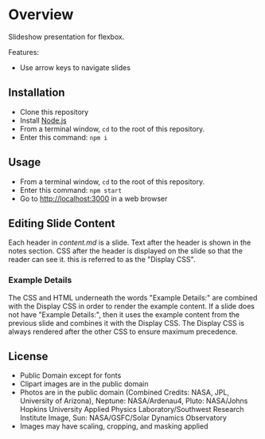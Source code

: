 # Overview

Slideshow presentation for flexbox.

Features:

- Use arrow keys to navigate slides

## Installation

- Clone this repository
- Install [Node.js](https://nodejs.org/en)
- From a terminal window, `cd` to the root of this repository.
- Enter this command: `npm i`

## Usage

- From a terminal window, `cd` to the root of this repository.
- Enter this command: `npm start`
- Go to <http://localhost:3000> in a web browser

## Editing Slide Content

Each header in _content.md_ is a slide. Text after the header is shown in the notes section. CSS after the header is displayed on the slide so that the reader can see it. this is referred to as the "Display CSS".

### Example Details

The CSS and HTML underneath the words "Example Details:" are combined with the Display CSS in order to render the example content. If a slide does not have "Example Details:", then it uses the example content from the previous slide and combines it with the Display CSS. The Display CSS is always rendered after the other CSS to ensure maximum precedence.

## License

- Public Domain except for fonts
- Clipart images are in the public domain
- Photos are in the public domain (Combined Credits: NASA, JPL, University of Arizona), Neptune: NASA/Ardenau4, Pluto: NASA/Johns Hopkins University Applied Physics Laboratory/Southwest Research Institute Image, Sun: NASA/GSFC/Solar Dynamics Observatory
- Images may have scaling, cropping, and masking applied
